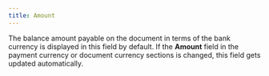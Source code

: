 ```yaml
---
title: Amount
---
```



The balance amount payable on the document in terms of the bank currency is displayed in this field by default. If the **Amount** field in the payment currency or document currency sections is changed, this field gets updated automatically.
